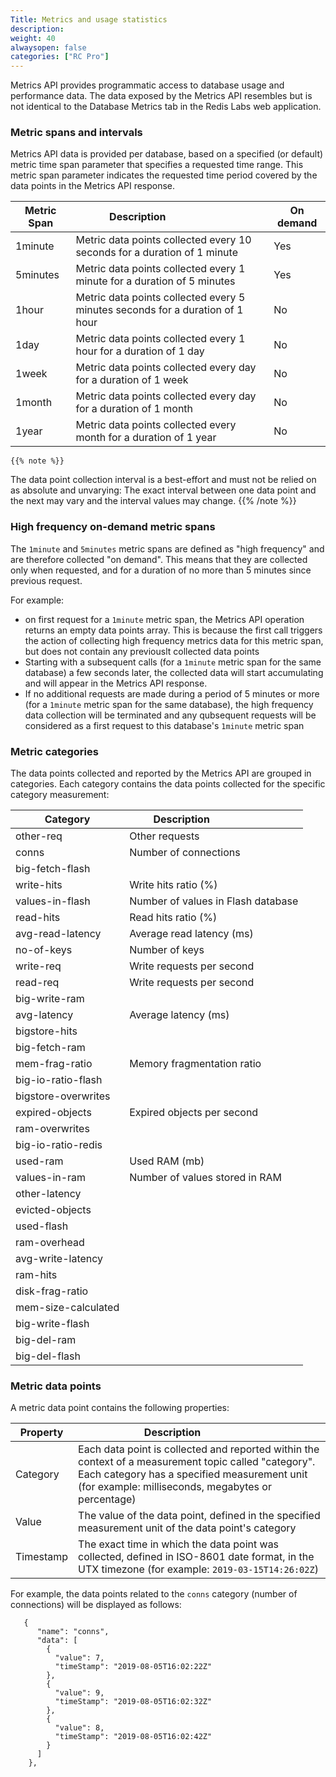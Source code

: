 ```yaml
---
Title: Metrics and usage statistics
description: 
weight: 40
alwaysopen: false
categories: ["RC Pro"]
---
```


Metrics API provides programmatic access to database usage and performance data.
The data exposed by the Metrics API resembles but is not identical to the Database Metrics tab in the Redis Labs web application.

### Metric spans and intervals

Metrics API data is provided per database, based on a specified (or default) metric time span parameter that specifies a requested time range. This metric span parameter indicates the requested time period covered by the data points in the Metrics API response.

| Metric Span | Description &nbsp;&nbsp;&nbsp;&nbsp;&nbsp;&nbsp;&nbsp;&nbsp;&nbsp;&nbsp;&nbsp;&nbsp;&nbsp;&nbsp;&nbsp;&nbsp;&nbsp;&nbsp;&nbsp;&nbsp;&nbsp;&nbsp;&nbsp; | On demand |
|---|---|---|
| 1minute  | Metric data points collected every 10 seconds for a duration of 1 minute | Yes |
| 5minutes  | Metric data points collected every 1 minute for a duration of 5 minutes | Yes |
| 1hour  | Metric data points collected every 5 minutes seconds for a duration of 1 hour | No |
| 1day  | Metric data points collected every 1 hour for a duration of 1 day | No |
| 1week  | Metric data points collected every day for a duration of 1 week | No |
| 1month  | Metric data points collected every day for a duration of 1 month | No |
| 1year  | Metric data points collected every month for a duration of 1 year | No |


    {{% note %}}
The data point collection interval is a best-effort and must not be relied on as absolute and unvarying: The exact interval between one data point and the next may vary and the interval values may change.
    {{% /note %}}


### High frequency on-demand metric spans

The `1minute` and `5minutes` metric spans are defined as "high frequency" and are therefore collected "on demand". This means that they are collected only when requested, and for a duration of no more than 5 minutes since previous request. 

For example:

* on first request for a `1minute` metric span, the Metrics API operation returns an empty data points array. This is because the first call triggers the action of collecting high frequency metrics data for this metric span, but does not contain any previouslt collected data points
* Starting with a subsequent calls (for a `1minute` metric span for the same database) a few seconds later, the collected data will start accumulating and will appear in the Metrics API response.
* If no additional requests are made during a period of 5 minutes or more (for a `1minute` metric span for the same database), the high frequency data collection will be terminated and any qubsequent requests will be considered as a first request to this database's `1minute` metric span

### Metric categories

The data points collected and reported by the Metrics API are grouped in categories. Each category contains the data points collected for the specific category measurement:

| Category | Description &nbsp;&nbsp;&nbsp;&nbsp;&nbsp;&nbsp;&nbsp;&nbsp;&nbsp;&nbsp;&nbsp;&nbsp;&nbsp;&nbsp;&nbsp;&nbsp;&nbsp;&nbsp;&nbsp;&nbsp;&nbsp;&nbsp;&nbsp; |
|---|---|
| other-req | Other requests |
| conns | Number of connections |
| big-fetch-flash |  |
| write-hits | Write hits ratio (%) |
| values-in-flash | Number of values in Flash database |
| read-hits | Read hits ratio (%) |
| avg-read-latency | Average read latency (ms) |
| no-of-keys | Number of keys |
| write-req | Write requests per second |
| read-req | Write requests per second |
| big-write-ram |  |
| avg-latency | Average latency (ms) |
| bigstore-hits |  |
| big-fetch-ram |  |
| mem-frag-ratio | Memory fragmentation ratio |
| big-io-ratio-flash |  |
| bigstore-overwrites |  |
| expired-objects | Expired objects per second |
| ram-overwrites |  |
| big-io-ratio-redis |  |
| used-ram | Used RAM (mb) |
| values-in-ram | Number of values stored in RAM |
| other-latency |  |
| evicted-objects |  |
| used-flash |  |
| ram-overhead |  |
| avg-write-latency |  |
| ram-hits |  |
| disk-frag-ratio |  |
| mem-size-calculated |  |
| big-write-flash |  |
| big-del-ram |  |
| big-del-flash |  |


### Metric data points


A metric data point contains the following properties:

| Property | Description &nbsp;&nbsp;&nbsp;&nbsp;&nbsp;&nbsp;&nbsp;&nbsp;&nbsp;&nbsp;&nbsp;&nbsp;&nbsp;&nbsp;&nbsp;&nbsp;&nbsp;&nbsp;&nbsp; |
|---|---|
| Category | Each data point is collected and reported within the context of a measurement topic called "category". Each category has a specified measurement unit (for example: milliseconds, megabytes or percentage) |
| Value | The value of the data point, defined in the specified measurement unit of the data point's category  |
| Timestamp | The exact time in which the data point was collected, defined in ISO-8601 date format, in the UTX timezone (for example: `2019-03-15T14:26:02Z`) |

For example, the data points related to the `conns` category (number of connections) will be displayed as follows:

```
   {
      "name": "conns",
      "data": [
        {
          "value": 7,
          "timeStamp": "2019-08-05T16:02:22Z"
        },
        {
          "value": 9,
          "timeStamp": "2019-08-05T16:02:32Z"
        },
        {
          "value": 8,
          "timeStamp": "2019-08-05T16:02:42Z"
        }
      ]
    },
```

